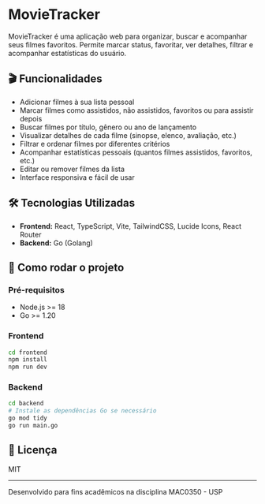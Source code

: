 # MovieTracker

MovieTracker é uma aplicação web para organizar, buscar e acompanhar seus filmes favoritos. Permite marcar status, favoritar, ver detalhes, filtrar e acompanhar estatísticas do usuário.

## 🎬 Funcionalidades

- Adicionar filmes à sua lista pessoal
- Marcar filmes como assistidos, não assistidos, favoritos ou para assistir depois
- Buscar filmes por título, gênero ou ano de lançamento
- Visualizar detalhes de cada filme (sinopse, elenco, avaliação, etc.)
- Filtrar e ordenar filmes por diferentes critérios
- Acompanhar estatísticas pessoais (quantos filmes assistidos, favoritos, etc.)
- Editar ou remover filmes da lista
- Interface responsiva e fácil de usar

## 🛠️ Tecnologias Utilizadas
- **Frontend:** React, TypeScript, Vite, TailwindCSS, Lucide Icons, React Router
- **Backend:** Go (Golang)


## 🚀 Como rodar o projeto

### Pré-requisitos
- Node.js >= 18
- Go >= 1.20

### Frontend
```bash
cd frontend
npm install
npm run dev
```

### Backend
```bash
cd backend
# Instale as dependências Go se necessário
go mod tidy
go run main.go
```

## 📄 Licença
MIT

---

Desenvolvido para fins acadêmicos na disciplina MAC0350 - USP
